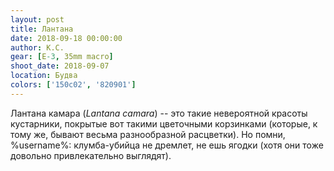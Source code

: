 ```yaml
---
layout: post
title: Лантана
date: 2018-09-18 00:00:00
author: К.С.
gear: [E-3, 35mm macro]
shoot_date: 2018-09-07
location: Будва
colors: ['150c02', '820901']
---
```

Лантана камара (_Lantana camara_) -- это такие невероятной красоты кустарники, покрытые вот такими цветочными корзинками (которые, к тому же, бывают весьма разнообразной расцветки). Но помни, %username%: клумба-убийца не дремлет, не ешь ягодки (хотя они тоже довольно привлекательно выглядят).
